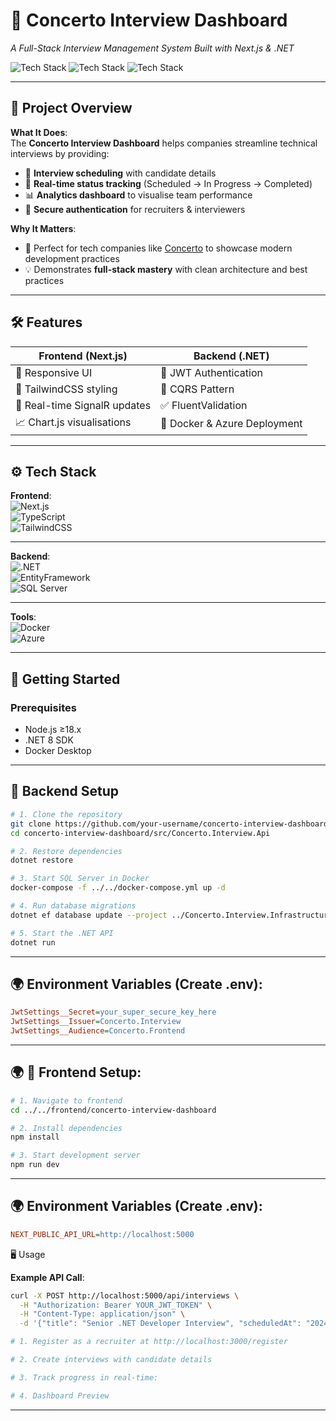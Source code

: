 # 🚀 Concerto Interview Dashboard

_A Full-Stack Interview Management System Built with Next.js & .NET_

![Tech Stack](https://img.shields.io/badge/-Next.js-000?style=flat&logo=next.js)
![Tech Stack](https://img.shields.io/badge/-.NET-512BD4?style=flat&logo=dotnet)
![Tech Stack](https://img.shields.io/badge/-TailwindCSS-06B6D4?style=flat&logo=tailwind-css)

---

## 🌟 **Project Overview**

**What It Does**:  
The **Concerto Interview Dashboard** helps companies streamline technical interviews by providing:

- 📅 **Interview scheduling** with candidate details
- 🎯 **Real-time status tracking** (Scheduled → In Progress → Completed)
- 📊 **Analytics dashboard** to visualise team performance
- 🔐 **Secure authentication** for recruiters & interviewers

**Why It Matters**:

- 🏢 Perfect for tech companies like [Concerto](https://www.concerto.co.uk) to showcase modern development practices
- 💡 Demonstrates **full-stack mastery** with clean architecture and best practices

---

## 🛠️ **Features**

| Frontend (Next.js)           | Backend (.NET)               |
| ---------------------------- | ---------------------------- |
| 📱 Responsive UI             | 🔐 JWT Authentication        |
| 🎨 TailwindCSS styling       | 🧩 CQRS Pattern              |
| 🔄 Real-time SignalR updates | ✅ FluentValidation          |
| 📈 Chart.js visualisations   | 🐳 Docker & Azure Deployment |

---

## ⚙️ **Tech Stack**

**Frontend**:  
![Next.js](https://img.shields.io/badge/Next.js-14-000?logo=next.js)  
![TypeScript](https://img.shields.io/badge/TypeScript-5.3-3178C6?logo=typescript)  
![TailwindCSS](https://img.shields.io/badge/TailwindCSS-3.4-06B6D4?logo=tailwind-css)

---

**Backend**:  
![.NET](https://img.shields.io/badge/.NET-8-512BD4?logo=dotnet)  
![EntityFramework](https://img.shields.io/badge/EF%20Core-8-FFFFFF?logo=entity-framework)  
![SQL Server](https://img.shields.io/badge/SQL%20Server-2022-CC2927?logo=microsoft-sql-server)

---

**Tools**:  
![Docker](https://img.shields.io/badge/Docker-26.0-2496ED?logo=docker)  
![Azure](https://img.shields.io/badge/Azure-Cloud-0078D4?logo=microsoft-azure)

---

## 🚦 **Getting Started**

### **Prerequisites**

- Node.js ≥18.x
- .NET 8 SDK
- Docker Desktop

---

## 🔧 **Backend Setup**

```bash
# 1. Clone the repository
git clone https://github.com/your-username/concerto-interview-dashboard.git
cd concerto-interview-dashboard/src/Concerto.Interview.Api

# 2. Restore dependencies
dotnet restore

# 3. Start SQL Server in Docker
docker-compose -f ../../docker-compose.yml up -d

# 4. Run database migrations
dotnet ef database update --project ../Concerto.Interview.Infrastructure

# 5. Start the .NET API
dotnet run
```

---

## 🌍 **Environment Variables (Create .env):**

```ini
JwtSettings__Secret=your_super_secure_key_here
JwtSettings__Issuer=Concerto.Interview
JwtSettings__Audience=Concerto.Frontend
```

---

## 🌍 **🎨 Frontend Setup:**

```bash
# 1. Navigate to frontend
cd ../../frontend/concerto-interview-dashboard

# 2. Install dependencies
npm install

# 3. Start development server
npm run dev
```

---

## 🌍 **Environment Variables (Create .env):**

```ini
NEXT_PUBLIC_API_URL=http://localhost:5000
```

🖥️ Usage

**Example API Call**:

```bash
curl -X POST http://localhost:5000/api/interviews \
  -H "Authorization: Bearer YOUR_JWT_TOKEN" \
  -H "Content-Type: application/json" \
  -d '{"title": "Senior .NET Developer Interview", "scheduledAt": "2024-05-20T14:00"}'
```

```bash
# 1. Register as a recruiter at http://localhost:3000/register

# 2. Create interviews with candidate details

# 3. Track progress in real-time:

# 4. Dashboard Preview
```

---

